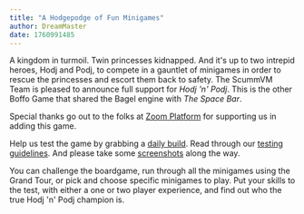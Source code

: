 ```yaml
---
title: "A Hodgepodge of Fun Minigames"
author: DreamMaster
date: 1760991485
---
```

A kingdom in turmoil. Twin princesses kidnapped. And it's up to two intrepid heroes, Hodj and Podj, to compete in a gauntlet of minigames in order to rescue the princesses and escort them back to safety. The ScummVM Team is pleased to announce full support for _Hodj 'n' Podj_. This is the other Boffo Game that shared the Bagel engine with _The Space Bar_.

Special thanks go out to the folks at [Zoom Platform](https://www.zoom-platform.com/news/hodj-n-podj-coming-soon-test-it-out-using-scummvm]Zoom-Platform) for supporting us in adding this game.

Help us test the game by grabbing a [daily build](https://scummvm.org/downloads/#daily). Read through our [testing guidelines](https://wiki.scummvm.org/index.php/Release_Testing#Testing_Guidelines). And please take some [screenshots](https://wiki.scummvm.org/index.php/Screenshots) along the way.

You can challenge the boardgame, run through all the minigames using the Grand Tour, or pick and choose specific minigames to play. Put your skills to the test, with either a one or two player experience, and find out who the true Hodj 'n' Podj champion is.
